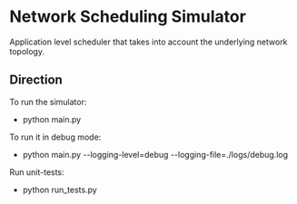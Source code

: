 Network Scheduling Simulator
============================

Application level scheduler that takes into account the
underlying network topology.

## Direction

To run the simulator:
+ python main.py

To run it in debug mode:
+ python main.py --logging-level=debug --logging-file=./logs/debug.log

Run unit-tests:
+ python run_tests.py
